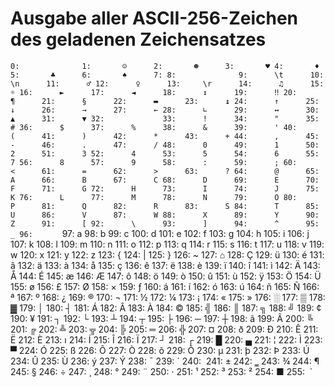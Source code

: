 # Ausgabe aller ASCII-256-Zeichen des geladenen Zeichensatzes
`0:              1:       ☺      2:       ☻      3:       ♥
4:       ♦      5:       ♣      6:       ♠      7:
8:              9:      \t      10:     \n      11:      ♂
12:      ♀      13:     \r      14:      ♫      15:      ☼
16:      ►      17:      ◄      18:      ↕      19:      ‼
20:      ¶      21:      §      22:      ▬      23:      ↨
24:      ↑      25:      ↓      26:      →      27:      ←
28:      ∟      29:      ↔      30:      ▲      31:      ▼
32:             33:      !      34:      "      35:      #
36:      $      37:      %      38:      &      39:      '
40:      (      41:      )      42:      *      43:      +
44:      ,      45:      -      46:      .      47:      /
48:      0      49:      1      50:      2      51:      3
52:      4      53:      5      54:      6      55:      7
56:      8      57:      9      58:      :      59:      ;
60:      <      61:      =      62:      >      63:      ?
64:      @      65:      A      66:      B      67:      C
68:      D      69:      E      70:      F      71:      G
72:      H      73:      I      74:      J      75:      K
76:      L      77:      M      78:      N      79:      O
80:      P      81:      Q      82:      R      83:      S
84:      T      85:      U      86:      V      87:      W
88:      X      89:      Y      90:      Z      91:      [
92:      \      93:      ]      94:      ^      95:      _
96:      `      97:      a      98:      b      99:      c
100:     d      101:     e      102:     f      103:     g
104:     h      105:     i      106:     j      107:     k
108:     l      109:     m      110:     n      111:     o
112:     p      113:     q      114:     r      115:     s
116:     t      117:     u      118:     v      119:     w
120:     x      121:     y      122:     z      123:     {
124:     |      125:     }      126:     ~      127:     ⌂
128:     Ç      129:     ü      130:     é      131:     â
132:     ä      133:     à      134:     å      135:     ç
136:     ê      137:     ë      138:     è      139:     ï
140:     î      141:     ì      142:     Ä      143:     Å
144:     É      145:     æ      146:     Æ      147:     ô
148:     ö      149:     ò      150:     û      151:     ù
152:     ÿ      153:     Ö      154:     Ü      155:     ø
156:     £      157:     Ø      158:     ×      159:     ƒ
160:     á      161:     í      162:     ó      163:     ú
164:     ñ      165:     Ñ      166:     ª      167:     º
168:     ¿      169:     ®      170:     ¬      171:     ½
172:     ¼      173:     ¡      174:     «      175:     »
176:     ░      177:     ▒      178:     ▓      179:     │
180:     ┤      181:     Á      182:     Â      183:     À
184:     ©      185:     ╣      186:     ║      187:     ╗
188:     ╝      189:     ¢      190:     ¥      191:     ┐
192:     └      193:     ┴      194:     ┬      195:     ├
196:     ─      197:     ┼      198:     ã      199:     Ã
200:     ╚      201:     ╔      202:     ╩      203:     ╦
204:     ╠      205:     ═      206:     ╬      207:     ¤
208:     ð      209:     Ð      210:     Ê      211:     Ë
212:     È      213:     ı      214:     Í      215:     Î
216:     Ï      217:     ┘      218:     ┌      219:     █
220:     ▄      221:     ¦      222:     Ì      223:     ▀
224:     Ó      225:     ß      226:     Ô      227:     Ò
228:     õ      229:     Õ      230:     µ      231:     þ
232:     Þ      233:     Ú      234:     Û      235:     Ù
236:     ý      237:     Ý      238:     ¯      239:     ´
240:     ­      241:     ±      242:     ‗      243:     ¾
244:     ¶      245:     §      246:     ÷      247:     ¸
248:     °      249:     ¨      250:     ·      251:     ¹
252:     ³      253:     ²      254:     ■      255:      `
